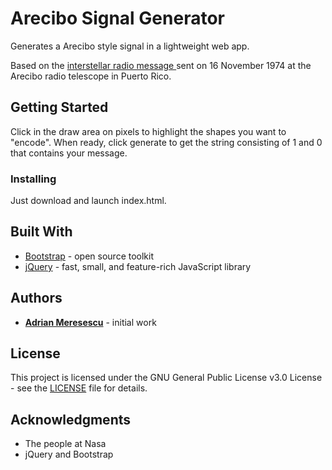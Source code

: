 # Arecibo Signal Generator

Generates a Arecibo style signal in a lightweight web app.

Based on the [interstellar radio message ](https://en.wikipedia.org/wiki/Arecibo_message) sent on 16 November 1974 at the  Arecibo radio telescope in Puerto Rico.

## Getting Started

Click in the draw area on pixels to highlight the shapes you want to "encode". When ready, click generate to get the string consisting of 1 and 0 that contains your message.

### Installing

Just download and launch index.html.

## Built With

* [Bootstrap](https://getbootstrap.com/) - open source toolkit
* [jQuery](https://jquery.com/) - fast, small, and feature-rich JavaScript library

## Authors

* **[Adrian Meresescu](https://github.com/AdrianMeresescu)** - initial work

## License

This project is licensed under the GNU General Public License v3.0 License - see the [LICENSE](LICENSE) file for details.

## Acknowledgments

* The people at Nasa
* jQuery and Bootstrap
